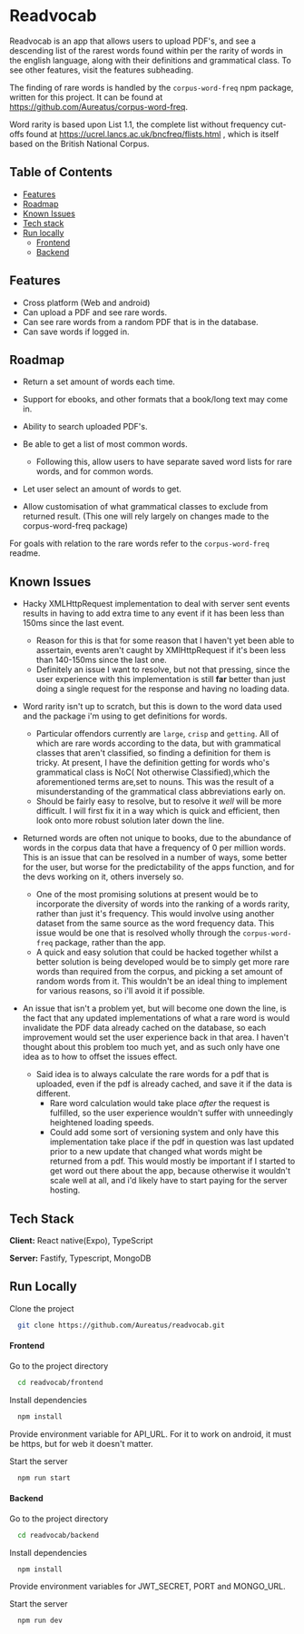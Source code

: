 
# Readvocab
Readvocab is an app that allows users to upload PDF's, and see a descending list of the rarest words found within per the rarity of words in the english language, along with their definitions and grammatical class. To see other features, visit the features subheading.

The finding of rare words is handled by the `corpus-word-freq` npm package, written for this project. It can be found at https://github.com/Aureatus/corpus-word-freq.

Word rarity is based upon List 1.1, the complete list without frequency cut-offs found at https://ucrel.lancs.ac.uk/bncfreq/flists.html , which is itself based on the British National Corpus.

## Table of Contents
* [Features](#features)
* [Roadmap](#roadmap)
* [Known Issues](#known-issues)
* [Tech stack](#tech-stack)
* [Run locally](#run-locally)
  * [Frontend](#frontend)
  * [Backend](#backend)



## Features
- Cross platform (Web and android)
- Can upload a PDF and see rare words.
- Can see rare words from a random PDF that is in the database.
- Can save words if logged in.
## Roadmap

- Return a set amount of words each time.
- Support for ebooks, and other formats that a book/long text may come in.
- Ability to search uploaded PDF's.
- Be able to get a list of most common words.
    - Following this, allow users to have separate saved word lists for rare words, and for common words.

- Let user select an amount of words to get.
- Allow customisation of what grammatical classes to exclude from returned result. (This one will rely largely on changes made to the corpus-word-freq package)

For goals with relation to the rare words refer to the `corpus-word-freq` readme.

## Known Issues

- Hacky XMLHttpRequest implementation to deal with server sent events results in having to add extra time to any event if it has been less than 150ms since the last event.
   - Reason for this is that for some reason that I haven't yet been able to assertain, events aren't caught by XMlHttpRequest if it's been less than 140-150ms since the last one.
   - Definitely an issue I want to resolve, but not that pressing, since the user experience with this implementation is still **far** better than just doing a single request for the response and having no loading data.

- Word rarity isn't up to scratch, but this is down to the word data used and the package i'm using to get definitions for words.
  - Particular offendors currently are `large`, `crisp` and `getting`. All of which are rare words according to the data, but with grammatical classes that aren't classified, so finding a definition for them is tricky. At present, I have the definition getting for words who's grammatical class is NoC( Not otherwise Classified),which the aforementioned terms are,set to nouns. This was the result of a misunderstanding of the grammatical class abbreviations early on.
  - Should be fairly easy to resolve, but to resolve it *well* will be more difficult. I will first fix it in a way which is quick and efficient, then look onto more robust solution later down the line.
- Returned words are often not unique to books, due to the abundance of words in the corpus data that have a frequency of 0 per million words. This is an issue that can be resolved in a number of ways, some better for the user, but worse for the predictability of the apps function, and for the devs working on it, others inversely so.
  - One of the most promising solutions at present would be to incorporate the diversity of words into the ranking of a words rarity, rather than just it's frequency. This would involve using another dataset from the same source as the word frequency data. This issue would be one that is resolved wholly through the `corpus-word-freq` package, rather than the app.
  - A quick and easy solution  that could be hacked together whilst a better solution is being developed would be to simply get more rare words than required from the corpus, and picking a set amount of random words from it. This wouldn't be an ideal thing to implement for various reasons, so i'll avoid it if possible.

- An issue that isn't a problem yet, but will become one down the line, is the fact that any updated implementations of what a rare word is would invalidate the PDF data already cached on the database, so each improvement would set the user experience back in that area. I haven't thought about this problem too much yet, and as such only have one idea as to how to offset the issues effect.
  - Said idea is to always calculate the rare words for a pdf that is uploaded, even if the pdf is already cached, and save it if the data is different.
    - Rare word calculation would take place *after* the request is fulfilled, so the user experience wouldn't suffer with unneedingly heightened loading speeds.
    - Could add some sort of versioning system and only have this implementation take place if the pdf in question was last updated prior to a new update that changed what words might be returned from a pdf. This would mostly be important if I started to get word out there about the app, because otherwise it wouldn't scale well at all, and i'd likely have to start paying for the server hosting.

## Tech Stack

**Client:** React native(Expo), TypeScript

**Server:** Fastify, Typescript, MongoDB


## Run Locally

Clone the project

```bash
  git clone https://github.com/Aureatus/readvocab.git
```

#### Frontend
Go to the project directory

```bash
  cd readvocab/frontend
```

Install dependencies

```bash
  npm install
```

Provide environment variable for API_URL. For it to work on android, it must be https, but for web it doesn't matter.

Start the server

```bash
  npm run start
```

#### Backend
Go to the project directory

```bash
  cd readvocab/backend
```

Install dependencies

```bash
  npm install
```

Provide environment variables for JWT_SECRET, PORT and MONGO_URL.

Start the server

```bash
  npm run dev
```

